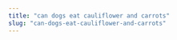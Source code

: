 ```yaml
---
title: "can dogs eat cauliflower and carrots"
slug: "can-dogs-eat-cauliflower-and-carrots"
---
```


